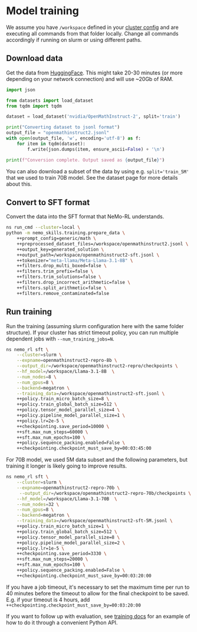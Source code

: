 # Model training

We assume you have `/workspace` defined in your [cluster config](../../basics/cluster-configs.md) and are
executing all commands from that folder locally. Change all commands accordingly
if running on slurm or using different paths.

## Download data

Get the data from [HuggingFace](https://huggingface.co/datasets/nvidia/OpenMathInstruct-2).
This might take 20-30 minutes (or more depending on your network connection) and will use ~20Gb of RAM.

```python
import json

from datasets import load_dataset
from tqdm import tqdm

dataset = load_dataset('nvidia/OpenMathInstruct-2', split='train')

print("Converting dataset to jsonl format")
output_file = "openmathinstruct2.jsonl"
with open(output_file, 'w', encoding='utf-8') as f:
    for item in tqdm(dataset):
        f.write(json.dumps(item, ensure_ascii=False) + '\n')

print(f"Conversion complete. Output saved as {output_file}")
```

You can also download a subset of the data by using e.g. `split='train_5M'` that we used to train 70B model.
See the dataset page for more details about this.

## Convert to SFT format

Convert the data into the SFT format that NeMo-RL understands.

```bash
ns run_cmd --cluster=local \
python -m nemo_skills.training.prepare_data \
    ++prompt_config=generic/math \
    ++preprocessed_dataset_files=/workspace/openmathinstruct2.jsonl \
    ++output_key=generated_solution \
    ++output_path=/workspace/openmathinstruct2-sft.jsonl \
    ++tokenizer="meta-llama/Meta-Llama-3.1-8B" \
    ++filters.drop_multi_boxed=false \
    ++filters.trim_prefix=false \
    ++filters.trim_solutions=false \
    ++filters.drop_incorrect_arithmetic=false \
    ++filters.split_arithmetic=false \
    ++filters.remove_contaminated=false
```


## Run training

Run the training (assuming slurm configuration here with the same folder structure). If your cluster has strict
timeout policy, you can run multiple dependent jobs with `--num_training_jobs=N`.

```bash
ns nemo_rl sft \
    --cluster=slurm \
    --expname=openmathinstruct2-repro-8b \
    --output_dir=/workspace/openmathinstruct2-repro/checkpoints \
    --hf_model=/workspace/Llama-3.1-8B  \
    --num_nodes=8 \
    --num_gpus=8 \
    --backend=megatron \
    --training_data=/workspace/openmathinstruct2-sft.jsonl \
    ++policy.train_micro_batch_size=8 \
    ++policy.train_global_batch_size=512 \
    ++policy.tensor_model_parallel_size=4 \
    ++policy.pipeline_model_parallel_size=1 \
    ++policy.lr=2e-5 \
    ++checkpointing.save_period=10000 \
    ++sft.max_num_steps=60000 \
    ++sft.max_num_epochs=100 \
    ++policy.sequence_packing.enabled=False \
    ++checkpointing.checkpoint_must_save_by=00:03:45:00
```

For 70B model, we used 5M data subset and the following parameters, but training
it longer is likely going to improve results.


```bash
ns nemo_rl sft \
    --cluster=slurm \
    --expname=openmathinstruct2-repro-70b \
     --output_dir=/workspace/openmathinstruct2-repro-70b/checkpoints \
    --hf_model=/workspace/Llama-3.1-70B  \
    --num_nodes=32 \
    --num_gpus=8 \
    --backend=megatron \
    --training_data=/workspace/openmathinstruct2-sft-5M.jsonl \
    ++policy.train_micro_batch_size=1 \
    ++policy.train_global_batch_size=512 \
    ++policy.tensor_model_parallel_size=8 \
    ++policy.pipeline_model_parallel_size=2 \
    ++policy.lr=1e-5 \
    ++checkpointing.save_period=3330 \
    ++sft.max_num_steps=20000 \
    ++sft.max_num_epochs=100 \
    ++policy.sequence_packing.enabled=False \
    ++checkpointing.checkpoint_must_save_by=00:03:20:00
```


If you have a job timeout, it's necessary to set the maximum time per run to 40 minutes
before the timeout to allow for the final checkpoint to be saved. E.g. if your timeout is 4 hours,
add `++checkpointing.checkpoint_must_save_by=00:03:20:00`


If you want to follow up with evaluation, see
[training docs](../../pipelines/training.md#chaining-pipelines-with-python) for an example of how to do it
through a convenient Python API.
